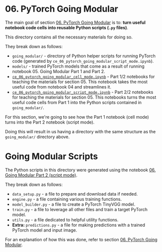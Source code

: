 # 06. PyTorch Going Modular

The main goal of section [06. PyTorch Going Modular](https://github.com/radiukpavlo/conducting-experiments/blob/main/01_notebooks/ce_06_pytorch_going_modular.md) is to: **turn useful notebook code cells into reusable Python scripts (`.py` files)**.

This directory contains all the necessary materials for doing so.

They break down as follows:
* `going_modular/` - directory of Python helper scripts for running PyTorch code (generated by `ce_06_pytorch_going_modular_script_mode.ipynb`).
* `models/` - trained PyTorch models that come as a result of running notebook 05. Going Modular Part 1 and Part 2.
* [`ce_06_pytorch_going_modular_cell_mode.ipynb`](https://github.com/radiukpavlo/conducting-experiments/blob/main/going_modular/ce_06_pytorch_going_modular_cell_mode.ipynb) - Part 1/2 notebooks for teaching the materials for section 05. This notebook takes the most useful code from notebook 04 and streamlines it.
* [`ce_06_pytorch_going_modular_script_mode.ipynb`](https://github.com/radiukpavlo/conducting-experiments/blob/main/going_modular/ce_06_pytorch_going_modular_script_mode.ipynb) - Part 2/2 notebooks for teaching the materials for section 05. This notebooks turns the most useful code cells from Part 1 into the Python scripts contained in `going_modular/`.

For this section, we're going to see how the Part 1 notebook (cell mode) turns into the Part 2 notebook (script mode).

Doing this will result in us having a directory with the same structure as the `going_modular/` directory above.

# Going Modular Scripts

The Python scripts in this directory were generated using the notebook [06. Going Modular Part 2 (script mode)](https://github.com/radiukpavlo/conducting-experiments/blob/main/going_modular/ce_06_pytorch_going_modular_script_mode.ipynb).

They break down as follows: 
* `data_setup.py` - a file to prepare and download data if needed.
* `engine.py` - a file containing various training functions.
* `model_builder.py` - a file to create a PyTorch TinyVGG model.
* `train.py` - a file to leverage all other files and train a target PyTorch model.
* `utils.py` - a file dedicated to helpful utility functions.
* **Extra:** `predictions.py` - a file for making predictions with a trained PyTorch model and input image.

For an explanation of how this was done, refer to section [06. PyTorch Going Modular](https://github.com/radiukpavlo/conducting-experiments/blob/main/01_notebooks/ce_06_pytorch_going_modular.md).